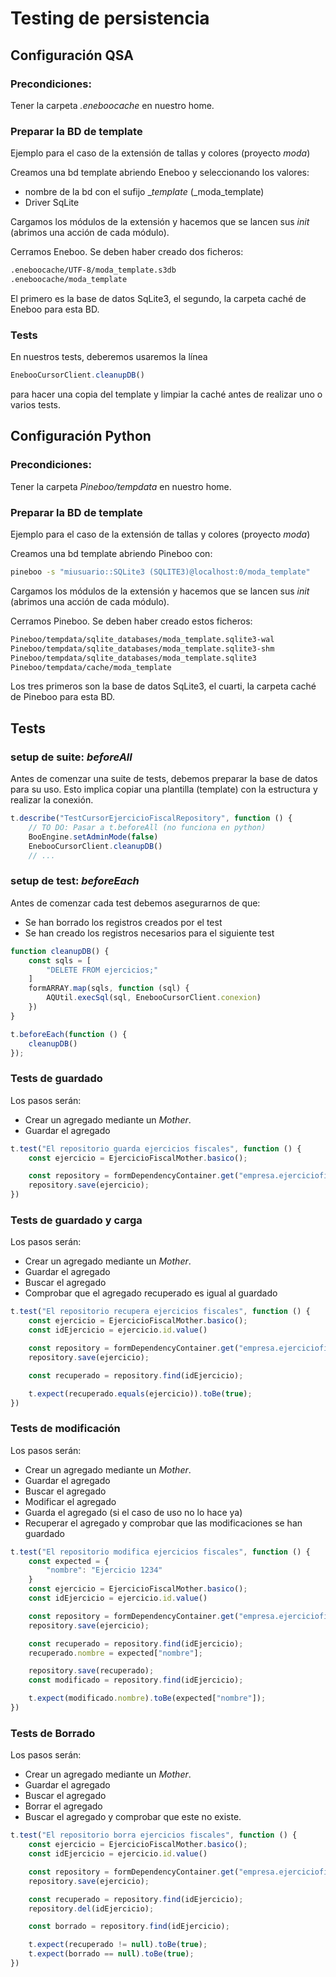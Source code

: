 # Testing de persistencia

## Configuración QSA

### Precondiciones:
Tener la carpeta _.eneboocache_ en nuestro home.

### Preparar la BD de template
Ejemplo para el caso de la extensión de tallas y colores (proyecto _moda_)

Creamos una bd template abriendo Eneboo y seleccionando los valores:
+ nombre de la bd con el sufijo __template_ (_moda_template)
+ Driver SqLite

Cargamos los módulos de la extensión y hacemos que se lancen sus _init_ (abrimos una acción de cada módulo).

Cerramos Eneboo. Se deben haber creado dos ficheros:
``` sh
.eneboocache/UTF-8/moda_template.s3db
.eneboocache/moda_template
```
El primero es la base de datos SqLite3, el segundo, la carpeta caché de Eneboo para esta BD.

### Tests
En nuestros tests, deberemos usaremos la línea
``` js
EnebooCursorClient.cleanupDB()
```
para hacer una copia del template y limpiar la caché antes de realizar uno o varios tests.

## Configuración Python

### Precondiciones:
Tener la carpeta _Pineboo/tempdata_ en nuestro home.

### Preparar la BD de template
Ejemplo para el caso de la extensión de tallas y colores (proyecto _moda_)

Creamos una bd template abriendo Pineboo con:
```sh
pineboo -s "miusuario::SQLite3 (SQLITE3)@localhost:0/moda_template"
```
 
Cargamos los módulos de la extensión y hacemos que se lancen sus _init_ (abrimos una acción de cada módulo).

Cerramos Pineboo. Se deben haber creado estos ficheros:
``` sh
Pineboo/tempdata/sqlite_databases/moda_template.sqlite3-wal
Pineboo/tempdata/sqlite_databases/moda_template.sqlite3-shm
Pineboo/tempdata/sqlite_databases/moda_template.sqlite3
Pineboo/tempdata/cache/moda_template
```
Los tres primeros son la base de datos SqLite3, el cuarti, la carpeta caché de Pineboo para esta BD.

## Tests

### setup de suite: _beforeAll_
Antes de comenzar una suite de tests, debemos preparar la base de datos para su uso. Esto implica copiar una plantilla (template) con la estructura y realizar la conexión.
``` js
t.describe("TestCursorEjercicioFiscalRepository", function () {
    // TO DO: Pasar a t.beforeAll (no funciona en python)
    BooEngine.setAdminMode(false)
    EnebooCursorClient.cleanupDB()
    // ...
```

### setup de test: _beforeEach_
Antes de comenzar cada test debemos asegurarnos de que:
+ Se han borrado los registros creados por el test
+ Se han creado los registros necesarios para el siguiente test
``` js
function cleanupDB() {
    const sqls = [
        "DELETE FROM ejercicios;"
    ]
    formARRAY.map(sqls, function (sql) {
        AQUtil.execSql(sql, EnebooCursorClient.conexion)
    })
}

t.beforeEach(function () {
    cleanupDB()
});
```

### Tests de guardado
Los pasos serán:
+ Crear un agregado mediante un _Mother_.
+ Guardar el agregado
```js
t.test("El repositorio guarda ejercicios fiscales", function () {
    const ejercicio = EjercicioFiscalMother.basico();

    const repository = formDependencyContainer.get("empresa.ejerciciofiscal.domain.repository");
    repository.save(ejercicio);
})
```
### Tests de guardado y carga
Los pasos serán:
+ Crear un agregado mediante un _Mother_.
+ Guardar el agregado
+ Buscar el agregado
+ Comprobar que el agregado recuperado es igual al guardado

```js
t.test("El repositorio recupera ejercicios fiscales", function () {
    const ejercicio = EjercicioFiscalMother.basico();
    const idEjercicio = ejercicio.id.value()

    const repository = formDependencyContainer.get("empresa.ejerciciofiscal.domain.repository");
    repository.save(ejercicio);

    const recuperado = repository.find(idEjercicio);

    t.expect(recuperado.equals(ejercicio)).toBe(true);
})
```

### Tests de modificación
Los pasos serán:
+ Crear un agregado mediante un _Mother_.
+ Guardar el agregado
+ Buscar el agregado
+ Modificar el agregado
+ Guarda el agregado (si el caso de uso no lo hace ya)
+ Recuperar el agregado y comprobar que las modificaciones se han guardado

```js
t.test("El repositorio modifica ejercicios fiscales", function () {
    const expected = {
        "nombre": "Ejercicio 1234"
    }
    const ejercicio = EjercicioFiscalMother.basico();
    const idEjercicio = ejercicio.id.value()

    const repository = formDependencyContainer.get("empresa.ejerciciofiscal.domain.repository");
    repository.save(ejercicio);

    const recuperado = repository.find(idEjercicio);
    recuperado.nombre = expected["nombre"];

    repository.save(recuperado);
    const modificado = repository.find(idEjercicio);

    t.expect(modificado.nombre).toBe(expected["nombre"]);
})
```

### Tests de Borrado
Los pasos serán:
+ Crear un agregado mediante un _Mother_.
+ Guardar el agregado
+ Buscar el agregado
+ Borrar el agregado
+ Buscar el agregado y comprobar que este no existe.

```js
t.test("El repositorio borra ejercicios fiscales", function () {
    const ejercicio = EjercicioFiscalMother.basico();
    const idEjercicio = ejercicio.id.value()

    const repository = formDependencyContainer.get("empresa.ejerciciofiscal.domain.repository");
    repository.save(ejercicio);

    const recuperado = repository.find(idEjercicio);
    repository.del(idEjercicio);

    const borrado = repository.find(idEjercicio);

    t.expect(recuperado != null).toBe(true);
    t.expect(borrado == null).toBe(true);
})
```